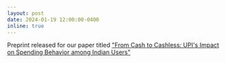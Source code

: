 ```yaml
---
layout: post
date: 2024-01-19 12:00:00-0400
inline: true
---
```


Preprint released for our paper titled <a href="https://arxiv.org/abs/2401.09937">"From Cash to Cashless: UPI's Impact on Spending Behavior among Indian Users"</a>
